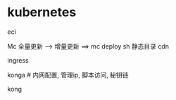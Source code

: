 # kubernetes

eci   

Mc 全量更新 --> 增量更新 ==> mc deploy sh 静态目录 cdn

ingress

konga  # 内网配置, 管理ip, 脚本访问, 秘钥链

kong
